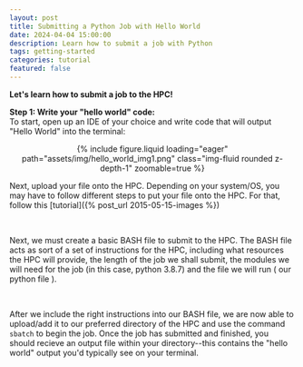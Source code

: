 ```yaml
---
layout: post
title: Submitting a Python Job with Hello World
date: 2024-04-04 15:00:00
description: Learn how to submit a job with Python
tags: getting-started
categories: tutorial
featured: false
---
```


<strong>Let's learn how to submit a job to the HPC!</strong>

<strong>Step 1: Write your "hello world" code:</strong>
<br/>
To start, open up an IDE of your choice and write code that will output "Hello World" into the terminal:


<div class="row mt-3">
    <center><div class="col-sm mt-3 mt-md-0">
        {% include figure.liquid loading="eager" path="assets/img/hello_world_img1.png" class="img-fluid rounded z-depth-1" zoomable=true %}
    </center>
    </div>


Next, upload your file onto the HPC. Depending on your system/OS, you may have to follow different steps to put your file onto the HPC. For that, follow this [tutorial]({% post_url 2015-05-15-images %})

<br/>

Next, we must create a basic BASH file to submit to the HPC. The BASH file acts as sort of a set of instructions for the HPC, including what resources the HPC will provide, the length of the job we shall submit, the modules we will need for the job (in this case, python 3.8.7) and the file we will run ( our python file ).

<br/>

After we include the right instructions into our BASH file, we are now able to upload/add it to our preferred directory of the HPC and use the command `sbatch` to begin the job. Once the job has submitted and finished, you should recieve an output file within your directory--this contains the "hello world" output you'd typically see on your terminal.

